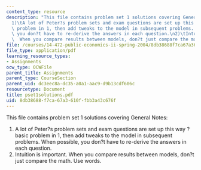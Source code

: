 ```yaml
---
content_type: resource
description: "This file contains problem set 1 solutions covering General Notes:\n\
  1)\tA lot of Peter?s problem sets and exam questions are set up this way ? basic\
  \ problem in 1, then add tweaks to the model in subsequent problems.  When possible,\
  \ you don?t have to re-derive the answers in each question.\n2)\tIntuition is important.\
  \  When you compare results between models, don?t just compare the math.  Use words."
file: /courses/14-472-public-economics-ii-spring-2004/8db38688f7ca67a3610ffbb3a43c676f_pset1solutions.pdf
file_type: application/pdf
learning_resource_types:
- Assignments
ocw_type: OCWFile
parent_title: Assignments
parent_type: CourseSection
parent_uid: dc3eec8a-dc35-a0a1-aac9-d9b13cdf606c
resourcetype: Document
title: pset1solutions.pdf
uid: 8db38688-f7ca-67a3-610f-fbb3a43c676f
---
```

This file contains problem set 1 solutions covering General Notes:
1)	A lot of Peter?s problem sets and exam questions are set up this way ? basic problem in 1, then add tweaks to the model in subsequent problems.  When possible, you don?t have to re-derive the answers in each question.
2)	Intuition is important.  When you compare results between models, don?t just compare the math.  Use words.

